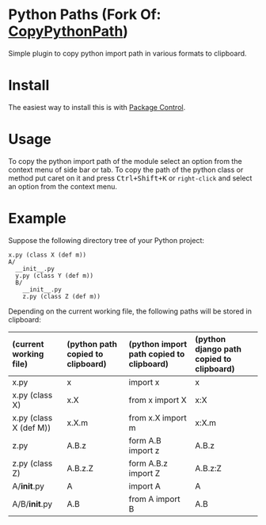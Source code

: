 Python Paths (Fork Of: [CopyPythonPath](https://github.com/pokidovea/copy_python_path))
================

Simple plugin to copy python import path in various formats to clipboard.

Install
=======

The easiest way to install this is with [Package Control](http://wbond.net/sublime_packages/package_control).

Usage
=====

To copy the python import path of the module select an option from the context menu of side bar or tab.
To copy the path of the python class or method put caret on it and press <kbd>Ctrl+Shift+K</kbd> or `right-click` and select an option from the context menu.


Example
=======

Suppose the following directory tree of your Python project:
```
x.py (class X (def m))
A/
  __init__.py
  y.py (class Y (def m))
  B/
    __init__.py
    z.py (class Z (def m))
```
Depending on the current working file, the following paths will be stored in clipboard:

|(current working file)| (python path copied to clipboard) | (python import path copied to clipboard) | (python django path copied to clipboard)|
|:---------------------|:----------------------------------|:-----------------------------------------|:----------------------------------------|
| x.py | x | import x | x |
| x.py (class X) |  x.X | from x import X | x:X |
| x.py (class X (def M))|  x.X.m | from x.X import m | x:X.m |
| z.py | A.B.z | form A.B import z | A.B.z |
| z.py (class Z)| A.B.z.Z | form A.B.z import Z | A.B.z:Z |
| A/__init__.py | A | import A | A |
| A/B/__init__.py | A.B | from A import B | A.B |